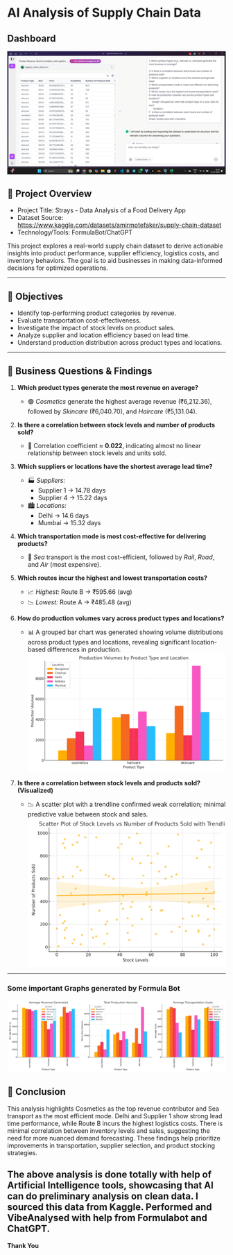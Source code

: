 
# AI Analysis of Supply Chain Data

## Dashboard
![](https://github.com/anupamdzn/AI-Analysis-Supply-Chain-data-/blob/main/dash.png)


## 📝 Project Overview

- Project Title: Strays - Data Analysis of a Food Delivery App
- Dataset Source: https://www.kaggle.com/datasets/amirmotefaker/supply-chain-dataset
- Technology/Tools: FormulaBot/ChatGPT

This project explores a real-world supply chain dataset to derive actionable insights into product performance, supplier efficiency, logistics costs, and inventory behaviors. The goal is to aid businesses in making data-informed decisions for optimized operations.

---

## 🎯 Objectives

- Identify top-performing product categories by revenue.
- Evaluate transportation cost-effectiveness.
- Investigate the impact of stock levels on product sales.
- Analyze supplier and location efficiency based on lead time.
- Understand production distribution across product types and locations.

---

## 💼 Business Questions & Findings

1. **Which product types generate the most revenue on average?**  
   - 🟢 *Cosmetics* generate the highest average revenue (₹6,212.36), followed by *Skincare* (₹6,040.70), and *Haircare* (₹5,131.04).

2. **Is there a correlation between stock levels and number of products sold?**  
   - 🔵 Correlation coefficient ≈ **0.022**, indicating almost no linear relationship between stock levels and units sold.

3. **Which suppliers or locations have the shortest average lead time?**  
   - 🏭 *Suppliers:*  
     - Supplier 1 → 14.78 days  
     - Supplier 4 → 15.22 days  
   - 🏙️ *Locations:*  
     - Delhi → 14.6 days  
     - Mumbai → 15.32 days

4. **Which transportation mode is most cost-effective for delivering products?**  
   - 🚢 *Sea* transport is the most cost-efficient, followed by *Rail*, *Road*, and *Air* (most expensive).

5. **Which routes incur the highest and lowest transportation costs?**  
   - 📈 *Highest:* Route B → ₹595.66 (avg)  
   - 📉 *Lowest:* Route A → ₹485.48 (avg)

6. **How do production volumes vary across product types and locations?**  
   - 📊 A grouped bar chart was generated showing volume distributions across product types and locations, revealing significant location-based differences in production.
   ![](https://github.com/anupamdzn/AI-Analysis-Supply-Chain-data-/blob/main/1747032814372x462896417088938500_20250512143059_file-VPdMpvje3EefEsC1apdoD9_production_volumes.png)


7. **Is there a correlation between stock levels and products sold? (Visualized)**  
   - 📉 A scatter plot with a trendline confirmed weak correlation; minimal predictive value between stock and sales.
   ![](https://github.com/anupamdzn/AI-Analysis-Supply-Chain-data-/blob/main/1747032814372x462896417088938500_20250512143110_file-VPdMpvje3EefEsC1apdoD9_stock_vs_sold_scatter.png)

---


### Some important Graphs generated by Formula Bot

  ![](https://github.com/anupamdzn/AI-Analysis-Supply-Chain-data-/blob/main/1747032814372x462896417088938500_20250512143818_file-VPdMpvje3EefEsC1apdoD9_combined_supply_chain%20(1).png)


## 📌 Conclusion

This analysis highlights Cosmetics as the top revenue contributor and Sea transport as the most efficient mode. Delhi and Supplier 1 show strong lead time performance, while Route B incurs the highest logistics costs. There is minimal correlation between inventory levels and sales, suggesting the need for more nuanced demand forecasting. These findings help prioritize improvements in transportation, supplier selection, and product stocking strategies.

## The above analysis is done totally with help of Artificial Intelligence tools, showcasing that AI can do preliminary analysis on clean data. I sourced this data from Kaggle. Performed and VibeAnalysed with help from Formulabot and ChatGPT.

**Thank You**




